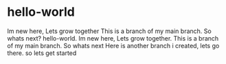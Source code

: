 # hello-world
Im new here, Lets grow together 
This is a branch of my main branch. So whats next?
hello-world.
Im new here, Lets grow together. 
This is a branch of my main branch.
So whats next
Here is another branch i created, lets go there.
so lets get started